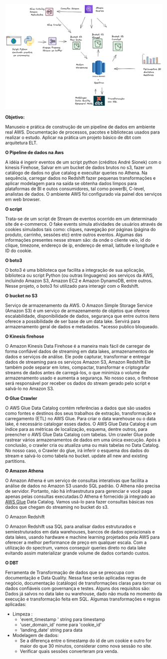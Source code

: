 ![](https://github.com/silasmaverick/Projects/blob/master/5_events_site/img/pipelineAws.png)

**Objetivo:**

Manuseio e prática de construção de um pipeline de dados em ambiente real AWS. Documentação de processos, pacotes e bibliotecas usados para realizar o estudo. Aplicar na prática um projeto básico de dbt com arquitetura ELT.



**O Pipeline de dados na Aws**

A idéia é ingerir eventos de um script python (créditos André Sionek) com o kinesis Firehose, Salvar em um bucket de dados brutos no s3, fazer um catálogo de dados no glue catalog e execultar queries no Athena.  Na sequência, carregar dados no Redshift fazer pequenas transformações e aplicar modelagem para na saída se obtenha dados limpos para plataformas de BI e outos consumidores, tal como powerBi, C-level, analistas de dados. O ambiente AWS foi configurado via painel dos serviços em web browser. 



**O script**

Trata-se de um script de Stream de eventos ocorrido em um determinado site de e-commerce. O fake events simula atividades de usuários através de cookies simulados tais como: cliques, navegação por páginas (página do produto, carrinho, sessões etc) entre outros eventos. Algumas das informações presentes nesse stream são: da onde o cliente veio, id do clique, timezone, endereço de ip, endereço de email, latitude e longitude e ID do cookie.   



**O boto3**

O boto3 é uma biblioteca  que facilita a integração de sua aplicação, biblioteca ou script  Python (ou outras linguagens) aos serviços da AWS, incluindo Amazon S3, Amazon EC2 e Amazon  DynamoDB, entre outros. Nesse projeto, o boto3 foi utilizado para interagir com o Redshift. 



**O bucket no S3**

Serviço de armazenamento da AWS. O Amazon Simple Storage Service (Amazon S3) é um serviço de  armazenamento de objetos que oferece escalabilidade, disponibilidade de  dados, segurança que entre outros itens oferece a possibilidade de ser base de um data lake. Servirá para armazenamento geral de dados e metadados. *acesso publico bloqueado. 



**O Kinesis firehose**

O Amazon Kinesis Data Firehose é a maneira mais fácil de carregar de  forma confiável dados de streaming em data lakes, armazenamentos de  dados e serviços de análise. Ele pode capturar, transformar e entregar  dados de streaming para os serviços Amazon S3, Amazon Redshift Ele  também pode separar em lotes, compactar, transformar e criptografar  streams de dados antes de carregá-los, o que minimiza o volume de  armazenamento usado e aumenta a segurança. No nosso caso, o firehose será responsável por receber os dados do stream gerado pelo script e salvá-lo no Amazon S3.



**O Glue Crawler**

O AWS Glue Data Catalog contém referências a dados que são usados como fontes e destinos dos seus trabalhos de extração, transformação e  carregamento (ETL) no AWS Glue. Para criar o data warehouse ou o data  lake, é necessário catalogar esses dados. O AWS Glue Data Catalog é um  índice para as métricas de localização, esquema, dentre outros, para preencher o AWS Glue Data Catalog com tabelas. Um crawler Glue pode  rastrear vários armazenamentos de dados em uma única execução. Após a  conclusão, o crawler cria ou atualiza uma ou mais tabelas no Data  Catalog. No nosso caso, o Crawler do glue, irá inferir o esquema dos dados do stream e salvá-lo como tabela no bucket. update all new and existing partitions.



**O Amazon Athena**

O Amazon Athena é um serviço de consultas interativas que facilita a  análise de dados no Amazon S3 usando SQL padrão. O Athena não precisa de servidor. Portanto, não há infraestrutura para gerenciar e você paga  apenas pelas consultas executadas.O Athena é fornecido já integrado ao [AWS Glue](https://aws.amazon.com/pt/glue/) Data Catalog. Vamos usá-lo para fazer consultas básicas nos dados que chegam do streaming no bucket do s3.  



O Amazon Redshift

O Amazon Redshift usa SQL para analisar dados estruturados e  semiestruturados em data warehouses, bancos de dados operacionais e data lakes, usando hardware e machine learning projetados pela AWS para  oferecer a melhor performance de preço em qualquer escala.  Com a utilização do spectrum, vamos conseguir queries direto no data lake evitando assim materializar grande volume de dados cortando custos.       



**O DBT**

Ferramenta de Transformação de dados que se preocupa com documentação e Data Quality. Nessa fase serão aplicadas regras de negócio, documentação (catálogo) de transformações claras para tornar os dados confiáveis com governança e testes. Alguns dos requisitos são: Dados já salvos no data lake ou warehouse, dado não muda no momento da execução e transformação feita em SQL. Algumas transformações e regras aplicadas: 

- Limpeza : 
  - 'event_timestamp ' string para timestamp
  - 'user_domain_id' nome para 'cookie_id'
  - 'landing_date' string para data
- Modelagem de dados:
  - Se a diferença entre o timestamp do id de um cookie e  outro for maior do que 30 minutos, considerar como nova sessão no site. 
  - Verificar quais sessões converteram pra venda.
